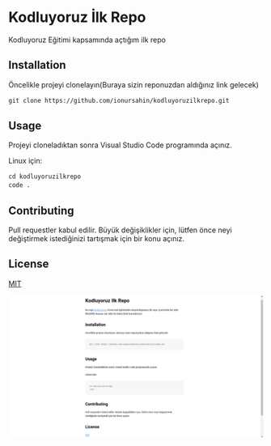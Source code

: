 # Kodluyoruz İlk Repo
Kodluyoruz Eğitimi kapsamında açtığım ilk repo

## Installation
Öncelikle projeyi clonelayın(Buraya sizin reponuzdan aldığınız link gelecek)
````html
git clone https://github.com/ionursahin/kodluyoruzilkrepo.git
````

## Usage
Projeyi cloneladıktan sonra Visual Studio Code programında açınız.

Linux için:
````html
cd kodluyoruzilkrepo
code .
````
## Contributing
Pull requestler kabul edilir. Büyük değişiklikler için, lütfen önce neyi değiştirmek istediğinizi tartışmak için bir konu açınız.

## License
[MIT](https://choosealicense.com/licenses/mit/)

![resim](markdown.png)